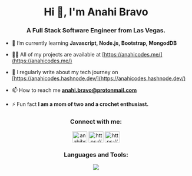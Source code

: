 <h1 align="center">Hi 👋, I'm Anahi Bravo</h1>
<h3 align="center">A Full Stack Software Engineer from Las Vegas.</h3>

- 🌱 I’m currently learning **Javascript, Node.js, Bootstrap, MongodDB**

- 👨‍💻 All of my projects are available at [https://anahicodes.me/](https://anahicodes.me/)

- 📝 I regularly write about my tech journey on [https://anahicodes.hashnode.dev/](https://anahicodes.hashnode.dev/)

- 📫 How to reach me **anahi.bravo@protonmail.com**

- ⚡ Fun fact **I am a mom of two and a crochet enthusiast.**

<h3 align="center">Connect with me:</h3>
<p align="center">
<a href="https://twitter.com/anahibravocodes" target="blank"><img align="center" src="https://raw.githubusercontent.com/rahuldkjain/github-profile-readme-generator/master/src/images/icons/Social/twitter.svg" alt="anahibravocodes" height="30" width="40" /></a>
<a href="https://linkedin.com/in/www.linkedin.com/in/anahibravocodes" target="blank"><img align="center" src="https://raw.githubusercontent.com/rahuldkjain/github-profile-readme-generator/master/src/images/icons/Social/linked-in-alt.svg" alt="https://www.linkedin.com/in/anahibravocodes/" height="30" width="40" /></a>
<a href="https://hashnode.com/https://anahicodes.hashnode.dev/" target="blank"><img align="center" src="https://raw.githubusercontent.com/rahuldkjain/github-profile-readme-generator/master/src/images/icons/Social/hashnode.svg" alt="https://anahicodes.hashnode.dev/" height="30" width="40" /></a>
</p>

<h3 align="center">Languages and Tools:</h3>
<p align="center">
  <a href="https://skillicons.dev">
    <img src="https://skillicons.dev/icons?i=js,html,css,mongodb,nodejs,bootstrap" />
  </a>
</p>


